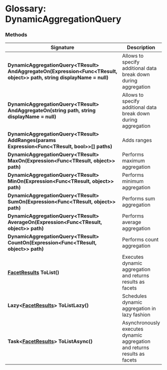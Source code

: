 # Glossary: DynamicAggregationQuery

### Methods

| Signature | Description |
| ----------| ----- |
| **DynamicAggregationQuery&lt;TResult&gt; AndAggregateOn(Expression&lt;Func&lt;TResult, object&gt;&gt; path, string displayName = null)** |  Allows to specify additional data break down during aggregation |
| **DynamicAggregationQuery&lt;TResult&gt; AndAggregateOn(string path, string displayName = null)** | Allows to specify additional data break down during aggregation |
| **DynamicAggregationQuery&lt;TResult&gt; AddRanges(params Expression&lt;Func&lt;TResult, bool&gt;&gt;[] paths)** | Adds ranges |
| **DynamicAggregationQuery&lt;TResult&gt; MaxOn(Expression&lt;Func&lt;TResult, object&gt;&gt; path)** | Performs maximum aggregation |
| **DynamicAggregationQuery&lt;TResult&gt; MinOn(Expression&lt;Func&lt;TResult, object&gt;&gt; path)** | Performs minimum aggregation |
| **DynamicAggregationQuery&lt;TResult&gt; SumOn(Expression&lt;Func&lt;TResult, object&gt;&gt; path)** | Performs sum aggregation |
| **DynamicAggregationQuery&lt;TResult&gt; AverageOn(Expression&lt;Func&lt;TResult, object&gt;&gt; path)** | Performs average aggregation |
| **DynamicAggregationQuery&lt;TResult&gt; CountOn(Expression&lt;Func&lt;TResult, object&gt;&gt; path)** | Performs count aggregation |
| **[FacetResults](../glossary/facet-results) ToList()** | Executes dynamic aggregation and returns results as facets |
| **Lazy&lt;[FacetResults](../glossary/facet-results)&gt; ToListLazy()** | Schedules dynamic aggregation in lazy fashion |
| **Task&lt;[FacetResults](../glossary/facet-results)&gt; ToListAsync()** | Asynchronously executes dynamic aggregation and returns results as facets |
